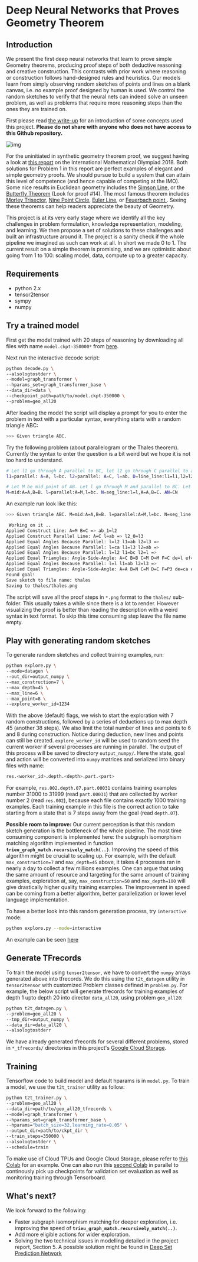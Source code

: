 # Deep Neural Networks that Proves Geometry Theorem

## Introduction

We present the first deep neural networks that learn to prove simple Geometry theorems, producing proof steps of both deductive reasoning and creative construction. This contrasts with prior work where reasoning or construction follows hand-designed rules and heuristics. Our models learn from simply observing random sketches of points and lines on a blank canvas, i.e. no example proof designed by human is used. We control the random sketches to verify that the neural nets can indeed solve an unseen problem, as well as problems that require more reasoning steps than the ones they are trained on.


First please read [the write-up](https://www.overleaf.com/read/jjcgbdqkmzcz) for an introduction of some concepts used this project. **Please do not share with anyone who does not have access to this Github repository.**

![img](https://imgur.com/yJVCotO.png)

For the uninitiated in synthetic geometry theorem proof, we suggest having a look at [this report](https://www.imo-register.org.uk/2018-report-dominic.pdf) on the International Mathematical Olympiad 2018. Both solutions for Problem 1 in this report are perfect examples of elegant and simple geometry proofs. We should pursue to build a system that can attain this level of competence (and hence capable of competing at the IMO). Some nice results in Euclidean geometry includes the [Simson Line](https://en.wikipedia.org/wiki/Simson_line), or the [Butterfly Theorem](http://www.cut-the-knot.org/pythagoras/Butterfly.shtml) (Look for proof #14). The most famous theorem includes [Morley Trisector](https://en.wikipedia.org/wiki/Morley%27s_trisector_theorem), [Nine Point Circle](http://mathworld.wolfram.com/Nine-PointCircle.html), [Euler Line](https://en.wikipedia.org/wiki/Euler_line), or [Feuerbach point
](https://en.wikipedia.org/wiki/Feuerbach_point). Seeing these theorems can help readers appreciate the beauty of Geometry.

This project is at its very early stage where we identify all the key challenges in problem formulation, knowledge representation, modeling, and learning. We then propose a set of solutions to these challenges and built an infrastructure around it. The project is a sanity check if the whole pipeline we imagined as such can work at all. In short we made 0 to 1. The current result on a simple theorem is promising, and we are optimistic about going from 1 to 100: scaling model, data, compute up to a greater capacity.

## Requirements

* python 2.x
* tensor2tensor
* sympy
* numpy


## Try a trained model

First get the model trained with 20 steps of reasoning by downloading all files with name `model.ckpt-350000*` from [here](https://console.cloud.google.com/storage/browser/geo_reasoning/all20_modelv1_lr0d05/avg/?project=optimal-buffer-256200&pli=1).

Next run the interactive decode script:


```bash
python decode.py \
--alsologtostderr \
--model=graph_transformer \
--hparams_set=graph_transformer_base \
--data_dir=data \
--checkpoint_path=path/to/model.ckpt-350000 \
--problem=geo_all20
```

After loading the model the script will display a prompt for you to enter the problem in text with a particular syntax, everything starts with a random triangle ABC:

```bash
>>> Given triangle ABC. 
```

Try the following problem (about parallelogram or the Thales theorem). Currently the syntax to enter the question is a bit weird but we hope it is not too hard to understand.

```bash
# Let l1 go through A parallel to BC, let l2 go through C parallel to ab, D is the intersection of l1 and l2. Prove that DA=BC:
l1=parallel: A=A, l=bc. l2=parallel: A=C, l=ab. D=line_line:l1=l1,l2=l2. DA=BC

# Let M be mid point of AB. Let l go through M and parallel to BC. Let N be the intersection of l and AC. Prove that N is midpoint of AC:
M=mid:A=A,B=B. l=parallel:A=M,l=bc. N=seg_line:l=l,A=A,B=C. AN=CN
```

An example run look like this:

```bash
>>> Given triangle ABC. M=mid:A=A,B=B. l=parallel:A=M,l=bc. N=seg_line:l=l,A=A,B=C. AN=CN

 Working on it ..
Applied Construct Line: A=M B=C => ab_1=l2
Applied Construct Parallel Line: A=C l=ab => l2_0=l3
Applied Equal Angles Because Parallel: l=l2 l1=ab l2=l3 =>
Applied Equal Angles Because Parallel: l=ca l1=l3 l2=ab =>
Applied Equal Angles Because Parallel: l=l2 l1=bc l2=l =>
Applied Equal Triangles: Angle-Side-Angle: A=C B=B C=M D=M F=C de=l ef=l3 => E_0=P3
Applied Equal Angles Because Parallel: l=l l1=ab l2=l3 =>
Applied Equal Triangles: Angle-Side-Angle: A=A B=N C=M D=C F=P3 de=ca ef=l =>
Found goal!
Save sketch to file name: thales
Saving to thales/thales.png
```

The script will save all the proof steps in `*.png` format to the `thales/` sub-folder. This usually takes a while since there is a lot to render. However visualizing the proof is better than reading the description with a weird syntax in text format. To skip this time consuming step leave the file name empty.

## Play with generating random sketches

To generate random sketches and collect training examples, run:

```bash
python explore.py \
--mode=datagen \
--out_dir=output_numpy \
--max_construction=7 \
--max_depth=45 \
--max_line=6 \
--max_point=8 \
--explore_worker_id=1234
```

With the above (default) flags, we wish to start the exploration with 7 random constructions, followed by a series of deductions up to max depth 45 (another 38 steps). We also limit the total number of lines and points to 6 and 8 during construction. Notice during deduction, new lines and points can still be created. `explore_worker_id` will be used to random seed the current worker if several processes are running in parallel. The output of this process will be saved to directory `output_numpy/`. Here the state, goal and action will be converted into `numpy` matrices and serialized into binary files with name:

```bash
res.<worker_id>.depth.<depth>.part.<part>
```

For example, `res.002.depth.07.part.00031` contains training examples number 31000 to 31999 (read `part.00031`) that are collected by worker number 2 (read `res.002`), because each file contains exactly 1000 training examples. Each training example in this file is the correct action to take starting from a state that is 7 steps away from the goal (read `depth.07`). 

**Possible room to improve:** Our current perception is that this random sketch generation is the bottleneck of the whole pipeline. The most time consuming component is implemented here: the subgraph isomorphism matching algorithm implemented in function **`trieu_graph_match.recursively_match(..)`**. Improving the speed of this algorithm might be crucial to scaling up. For example, with the default `max_construction=7` and `max_depth=45` above, it takes 4 processes ran in nearly a day to collect a few millions examples. One can argue that using the same amount of resource and targeting for the same amount of training examples, exploration at, say, `max_construction=50` and `max_depth=100` will give drastically higher quality training examples. The improvement in speed can be coming from a better algorithm, better parallelization or lower level language implementation.

To have a better look into this random generation process, try `interactive` mode:

```bash
python explore.py --mode=interactive
```

An example can be seen [here](https://github.com/thtrieu/deepgeo/blob/master/interactive_example.md)

## Generate TFrecords

To train the model using `tensor2tensor`, we have to convert the `numpy` arrays generated above into tfrecords. We do this using the `t2t_datagen` utility in `tensor2tensor` with customized Problem classes defined in `problem.py`. For example, the below script will generate tfrecords for training examples of depth 1 upto depth 20 into director `data_all20`, using problem `geo_all20`:


```bash
python t2t_datagen.py \
--problem=geo_all20 \
--tmp_dir=output_numpy \
--data_dir=data_all20 \
--alsologtostderr
```

We have already generated tfrecords for several different problems, stored in `*_tfrecords/` directories in this project's [Google Cloud Storage](https://console.cloud.google.com/storage/browser/geo_reasoning/?project=optimal-buffer-256200).

## Training

Tensorflow code to build model and default hparams is in `model.py`. To train a model, we use the `t2t_trainer` utility as follow:

```bash
python t2t_trainer.py \
--problem=geo_all20 \
--data_dir=path/to/geo_all20_tfrecords \
--model=graph_transformer \
--hparams_set=graph_transformer_base \
--hparams="batch_size=32,learning_rate=0.05" \
--output_dir=path/to/ckpt_dir \
--train_steps=350000 \
--alsologtostderr \
--schedule=train
```

To make use of Cloud TPUs and Google Cloud Storage, please refer to [this Colab](https://colab.research.google.com/drive/1kJ3nI6-EYy38mDbbQWBEg8rEpbOuL0MX) for an example. One can also run this [second Colab](https://colab.research.google.com/drive/1N55bMyX_p_NTskhRdRN8M0bsTLmFvCmK) in parallel to continously pick up checkpoints for validation set evaluation as well as monitoring training through Tensorboard.


## What's next?

We look forward to the following:

* Faster subgraph isomorphism matching for deeper exploration, i.e. improving the speed of **`trieu_graph_match.recursively_match(..)`**.
* Add more eligible actions for wider exploration.
* Solving the two technical issues in modelling detailed in the project report, Section 5. A possible solution might be found in [Deep Set Prediction Network](https://arxiv.org/abs/1906.06565)


